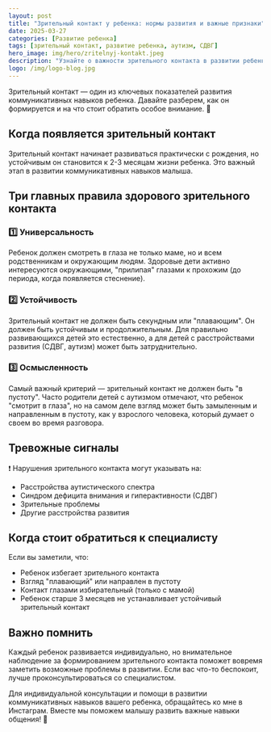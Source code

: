 ```yaml
---
layout: post
title: "Зрительный контакт у ребенка: нормы развития и важные признаки"
date: 2025-03-27
categories: [Развитие ребенка]
tags: [зрительный контакт, развитие ребенка, аутизм, СДВГ]
hero_image: img/hero/zritelnyj-kontakt.jpeg
description: "Узнайте о важности зрительного контакта в развитии ребенка, нормах его формирования и тревожных сигналах, на которые стоит обратить внимание родителям."
logo: /img/logo-blog.jpg
---
```


Зрительный контакт — один из ключевых показателей развития коммуникативных навыков ребенка. Давайте разберем, как он формируется и на что стоит обратить особое внимание. 👀

## Когда появляется зрительный контакт

Зрительный контакт начинает развиваться практически с рождения, но устойчивым он становится к 2-3 месяцам жизни ребенка. Это важный этап в развитии коммуникативных навыков малыша.

## Три главных правила здорового зрительного контакта

### 1️⃣ Универсальность
Ребенок должен смотреть в глаза не только маме, но и всем родственникам и окружающим людям. Здоровые дети активно интересуются окружающими, "прилипая" глазами к прохожим (до периода, когда появляется стеснение).

### 2️⃣ Устойчивость
Зрительный контакт не должен быть секундным или "плавающим". Он должен быть устойчивым и продолжительным. Для правильно развивающихся детей это естественно, а для детей с расстройствами развития (СДВГ, аутизм) может быть затруднительно.

### 3️⃣ Осмысленность
Самый важный критерий — зрительный контакт не должен быть "в пустоту". Часто родители детей с аутизмом отмечают, что ребенок "смотрит в глаза", но на самом деле взгляд может быть замыленным и направленным в пустоту, как у взрослого человека, который думает о своем во время разговора.

## Тревожные сигналы

❗️ Нарушения зрительного контакта могут указывать на:
- Расстройства аутистического спектра
- Синдром дефицита внимания и гиперактивности (СДВГ)
- Зрительные проблемы
- Другие расстройства развития

## Когда стоит обратиться к специалисту

Если вы заметили, что:
- Ребенок избегает зрительного контакта
- Взгляд "плавающий" или направлен в пустоту
- Контакт глазами избирательный (только с мамой)
- Ребенок старше 3 месяцев не устанавливает устойчивый зрительный контакт

## Важно помнить

Каждый ребенок развивается индивидуально, но внимательное наблюдение за формированием зрительного контакта поможет вовремя заметить возможные проблемы в развитии. Если вас что-то беспокоит, лучше проконсультироваться со специалистом.

Для индивидуальной консультации и помощи в развитии коммуникативных навыков вашего ребенка, обращайтесь ко мне в Инстаграм. Вместе мы поможем малышу развить важные навыки общения! 💫 
